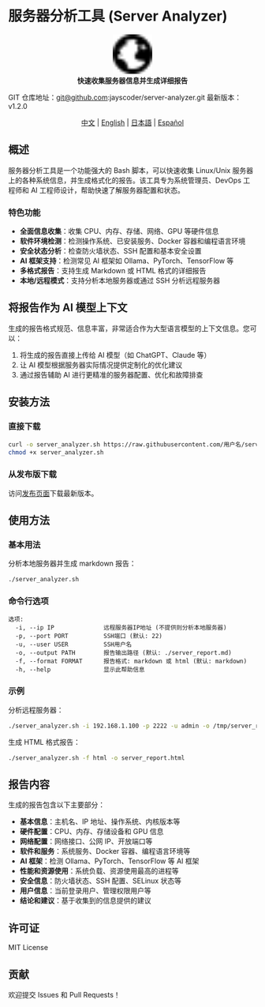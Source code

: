 # 服务器分析工具 (Server Analyzer)

<div align="center">
<img src="https://raw.githubusercontent.com/iconic/open-iconic/master/svg/globe.svg" width="80" height="80">
<br>
<strong>快速收集服务器信息并生成详细报告</strong>
</div>

GIT 仓库地址：git@github.com:jayscoder/server-analyzer.git
最新版本：v1.2.0

<p align="center">
  <a href="README.md">中文</a> |
  <a href="README_EN.md">English</a> |
  <a href="README_JA.md">日本語</a> |
  <a href="README_ES.md">Español</a>
</p>

## 概述

服务器分析工具是一个功能强大的 Bash 脚本，可以快速收集 Linux/Unix 服务器上的各种系统信息，并生成格式化的报告。该工具专为系统管理员、DevOps 工程师和 AI 工程师设计，帮助快速了解服务器配置和状态。

### 特色功能

- **全面信息收集**：收集 CPU、内存、存储、网络、GPU 等硬件信息
- **软件环境检测**：检测操作系统、已安装服务、Docker 容器和编程语言环境
- **安全状态分析**：检查防火墙状态、SSH 配置和基本安全设置
- **AI 框架支持**：检测常见 AI 框架如 Ollama、PyTorch、TensorFlow 等
- **多格式报告**：支持生成 Markdown 或 HTML 格式的详细报告
- **本地/远程模式**：支持分析本地服务器或通过 SSH 分析远程服务器

## 将报告作为 AI 模型上下文

生成的报告格式规范、信息丰富，非常适合作为大型语言模型的上下文信息。您可以：

1. 将生成的报告直接上传给 AI 模型（如 ChatGPT、Claude 等）
2. 让 AI 模型根据服务器实际情况提供定制化的优化建议
3. 通过报告辅助 AI 进行更精准的服务器配置、优化和故障排查

## 安装方法

### 直接下载

```bash
curl -o server_analyzer.sh https://raw.githubusercontent.com/用户名/server-analyzer/main/server_analyzer.sh
chmod +x server_analyzer.sh
```

### 从发布版下载

访问[发布页面](https://github.com/用户名/server-analyzer/releases)下载最新版本。

## 使用方法

### 基本用法

分析本地服务器并生成 markdown 报告：

```bash
./server_analyzer.sh
```

### 命令行选项

```
选项:
  -i, --ip IP              远程服务器IP地址 (不提供则分析本地服务器)
  -p, --port PORT          SSH端口 (默认: 22)
  -u, --user USER          SSH用户名
  -o, --output PATH        报告输出路径 (默认: ./server_report.md)
  -f, --format FORMAT      报告格式: markdown 或 html (默认: markdown)
  -h, --help               显示此帮助信息
```

### 示例

分析远程服务器：

```bash
./server_analyzer.sh -i 192.168.1.100 -p 2222 -u admin -o /tmp/server_report.md
```

生成 HTML 格式报告：

```bash
./server_analyzer.sh -f html -o server_report.html
```

## 报告内容

生成的报告包含以下主要部分：

- **基本信息**：主机名、IP 地址、操作系统、内核版本等
- **硬件配置**：CPU、内存、存储设备和 GPU 信息
- **网络配置**：网络接口、公网 IP、开放端口等
- **软件和服务**：系统服务、Docker 容器、编程语言环境等
- **AI 框架**：检测 Ollama、PyTorch、TensorFlow 等 AI 框架
- **性能和资源使用**：系统负载、资源使用最高的进程等
- **安全信息**：防火墙状态、SSH 配置、SELinux 状态等
- **用户信息**：当前登录用户、管理权限用户等
- **结论和建议**：基于收集到的信息提供的建议

## 许可证

MIT License

## 贡献

欢迎提交 Issues 和 Pull Requests！
